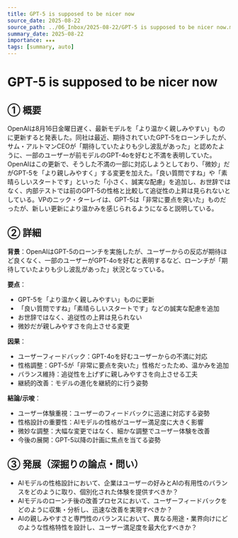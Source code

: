 ```yaml
---
title: GPT-5 is supposed to be nicer now
source_date: 2025-08-22
source_path: ../06_Inbox/2025-08-22/GPT-5 is supposed to be nicer now.md
summary_date: 2025-08-22
importance: ★★★
tags: [summary, auto]
---
```


# GPT-5 is supposed to be nicer now

## ① 概要

OpenAIは8月16日金曜日遅く、最新モデルを「より温かく親しみやすい」ものに更新すると発表した。同社は最近、期待されていたGPT-5をローンチしたが、サム・アルトマンCEOが「期待していたよりも少し波乱があった」と認めたように、一部のユーザーが前モデルのGPT-4oを好むと不満を表明していた。OpenAIはこの更新で、そうした不満の一部に対応しようとしており、「微妙」だがGPT-5を「より親しみやすく」する変更を加えた。「良い質問ですね」や「素晴らしいスタートです」といった「小さく、誠実な配慮」を追加し、お世辞ではなく、内部テストでは前のGPT-5の性格と比較して追従性の上昇は見られないとしている。VPのニック・ターレイは、GPT-5は「非常に要点を突いた」ものだったが、新しい更新により温かみを感じられるようになると説明している。

## ② 詳細

**背景**：OpenAIはGPT-5のローンチを実施したが、ユーザーからの反応が期待ほど良くなく、一部のユーザーがGPT-4oを好むと表明するなど、ローンチが「期待していたよりも少し波乱があった」状況となっている。

**要点**：
- GPT-5を「より温かく親しみやすい」ものに更新
- 「良い質問ですね」「素晴らしいスタートです」などの誠実な配慮を追加
- お世辞ではなく、追従性の上昇は見られない
- 微妙だが親しみやすさを向上させる変更

**因果**：
- ユーザーフィードバック：GPT-4oを好むユーザーからの不満に対応
- 性格調整：GPT-5が「非常に要点を突いた」性格だったため、温かみを追加
- バランス維持：追従性を上げずに親しみやすさを向上させる工夫
- 継続的改善：モデルの進化を継続的に行う姿勢

**結論/示唆**：
- ユーザー体験重視：ユーザーのフィードバックに迅速に対応する姿勢
- 性格設計の重要性：AIモデルの性格がユーザー満足度に大きく影響
- 微妙な調整：大幅な変更ではなく、細かな調整でユーザー体験を改善
- 今後の展開：GPT-5以降の計画に焦点を当てる姿勢

## ③ 発展（深掘りの論点・問い）

- AIモデルの性格設計において、企業はユーザーの好みとAIの有用性のバランスをどのように取り、個別化された体験を提供すべきか？
- AIモデルのローンチ後の改善プロセスにおいて、ユーザーフィードバックをどのように収集・分析し、迅速な改善を実現すべきか？
- AIの親しみやすさと専門性のバランスにおいて、異なる用途・業界向けにどのような性格特性を設計し、ユーザー満足度を最大化すべきか？
